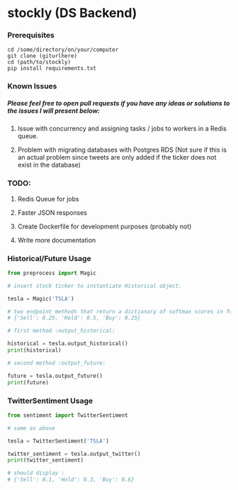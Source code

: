 # stockly (DS Backend)

### Prerequisites 

```
cd /some/directory/on/your/computer
git clone (giturlhere)
cd (path/to/stockly)
pip install requirements.txt
```

### Known Issues 

##### Please feel free to open pull requests if you have **any** ideas or solutions to the issues I will present below:

1. Issue with concurrency and assigning tasks / jobs to workers in a Redis queue. 

2. Problem with migrating databases with Postgres RDS (Not sure if this is an actual problem since tweets are only added if the ticker does not exist in the database)


### TODO:

1. Redis Queue for jobs

2. Faster JSON responses

3. Create Dockerfile for development purposes (probably not)

4. Write more documentation

### Historical/Future Usage

```python
from preprocess import Magic

# insert stock ticker to instantiate Historical object.

tesla = Magic('TSLA')

# two endpoint methods that return a dictionary of softmax scores in format:
# {'Sell': 0.25, 'Hold': 0.5, 'Buy': 0.25}

# first method :output_historical:

historical = tesla.output_historical()
print(historical)

# second method :output_future:

future = tesla.output_future()
print(future)
```
### TwitterSentiment Usage

```python
from sentiment import TwitterSentiment

# same as above

tesla = TwitterSentiment('TSLA')

twitter_sentiment = tesla.output_twitter()
print(twitter_sentiment)

# should display :
# {'Sell': 0.1, 'Hold': 0.3, 'Buy': 0.6}
```
